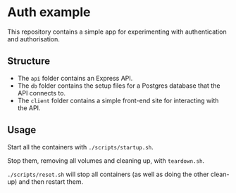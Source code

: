 # Auth example

This repository contains a simple app for experimenting with authentication and authorisation.

## Structure

- The `api` folder contains an Express API.
- The `db` folder contains the setup files for a Postgres database that the API connects to.
- The `client` folder contains a simple front-end site for interacting with the API.

## Usage

Start all the containers with `./scripts/startup.sh`.

Stop them, removing all volumes and cleaning up, with `teardown.sh`.

`./scripts/reset.sh` will stop all containers (as well as doing the other clean-up) and then restart them.
